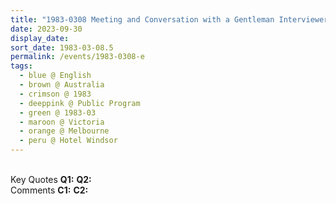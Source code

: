 ```yaml
---
title: "1983-0308 Meeting and Conversation with a Gentleman Interviewer, after the Interview for a TV Station, after the Press Conference, The Hotel Windsor, 111 Spring Street, Melbourne, Australia"
date: 2023-09-30
display_date: 
sort_date: 1983-03-08.5
permalink: /events/1983-0308-e
tags:
  - blue @ English
  - brown @ Australia
  - crimson @ 1983
  - deeppink @ Public Program
  - green @ 1983-03
  - maroon @ Victoria
  - orange @ Melbourne
  - peru @ Hotel Windsor
---
```


<br>

<wave-list>
  <list-title color="DarkSeaGreen" width="55">Key Quotes</list-title>
  <list-item color="BlanchedAlmond" width="280"><b>Q1:</b> <i></i></list-item>
  <list-item color="Lavender" width="280"><b>Q2:</b> <i></i></list-item>
</wave-list>

<br>

<wave-list>
  <list-title color="DarkSeaGreen" width="55">Comments</list-title>
  <list-item color="BlanchedAlmond" width="280"><b>C1:</b> <i></i></list-item>
  <list-item color="Lavender" width="280"><b>C2:</b> <i></i></list-item>
</wave-list>